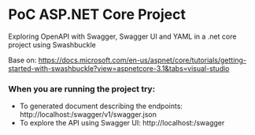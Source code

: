 # PoC ASP.NET Core Project

Exploring OpenAPI with Swagger, Swagger UI and YAML in a .net core project using Swashbuckle

Base on: https://docs.microsoft.com/en-us/aspnet/core/tutorials/getting-started-with-swashbuckle?view=aspnetcore-3.1&tabs=visual-studio


### When you are running the project try:
*   To generated document describing the endpoints:  http://localhost:<port>/swagger/v1/swagger.json
*   To explore the API using Swagger UI: http://localhost:<port>/swagger

